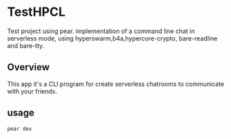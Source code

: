 # TestHPCL
Test project using pear.
implementation of a command line chat in serverless mode, using hyperswarm,b4a,hypercore-crypto, bare-readline and bare-tty.

## Overview
This app it's a CLI program for create serverless chatrooms to communicate  with your friends.

## usage
```js
pear dev  